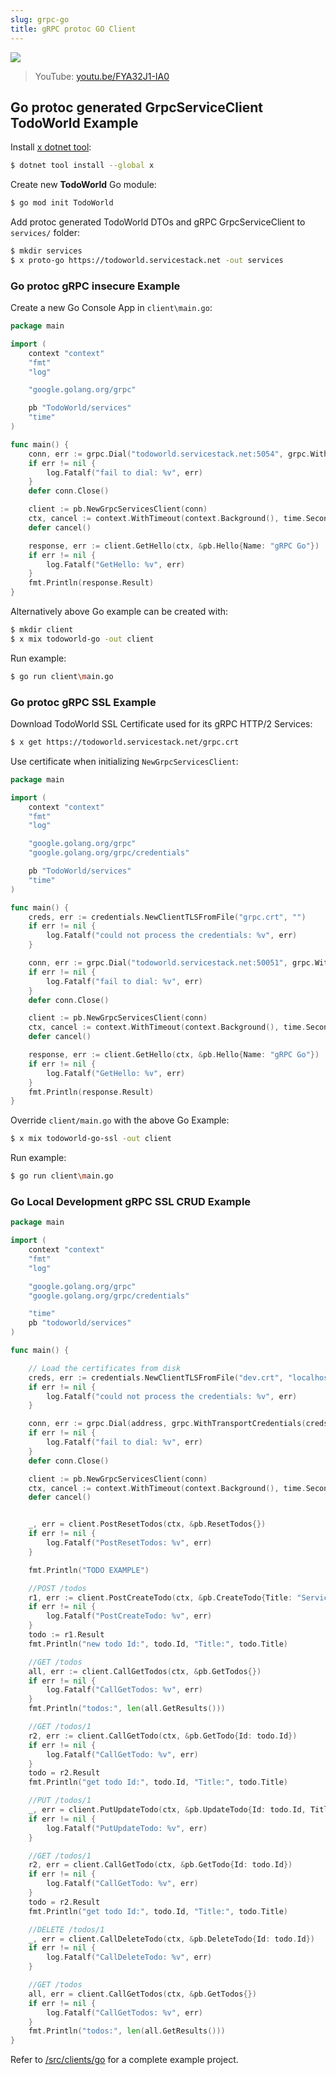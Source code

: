 ```yaml
---
slug: grpc-go
title: gRPC protoc GO Client
---
```


[![](https://raw.githubusercontent.com/ServiceStack/docs/master/docs/images/grpc/go.png)](https://youtu.be/FYA32J1-IA0)

> YouTube: [youtu.be/FYA32J1-IA0](https://youtu.be/FYA32J1-IA0)

## Go protoc generated GrpcServiceClient TodoWorld Example

Install [x dotnet tool](https://docs.servicestack.net/dotnet-tool):
    
```bash
$ dotnet tool install --global x 
```

Create new **TodoWorld** Go module:

```bash
$ go mod init TodoWorld
```

Add protoc generated TodoWorld DTOs and gRPC GrpcServiceClient to `services/` folder:

```bash
$ mkdir services
$ x proto-go https://todoworld.servicestack.net -out services
```

### Go protoc gRPC insecure Example

Create a new Go Console App in `client\main.go`:

```go
package main

import (
    context "context"
    "fmt"
    "log"

    "google.golang.org/grpc"

    pb "TodoWorld/services"
    "time"
)

func main() {
    conn, err := grpc.Dial("todoworld.servicestack.net:5054", grpc.WithInsecure())
    if err != nil {
        log.Fatalf("fail to dial: %v", err)
    }
    defer conn.Close()

    client := pb.NewGrpcServicesClient(conn)
    ctx, cancel := context.WithTimeout(context.Background(), time.Second)
    defer cancel()

    response, err := client.GetHello(ctx, &pb.Hello{Name: "gRPC Go"})
    if err != nil {
        log.Fatalf("GetHello: %v", err)
    }
    fmt.Println(response.Result)
}
```

Alternatively above Go example can be created with:

```bash
$ mkdir client
$ x mix todoworld-go -out client
```

Run example:

```bash
$ go run client\main.go
```

### Go protoc gRPC SSL Example

Download TodoWorld SSL Certificate used for its gRPC HTTP/2 Services:

```bash
$ x get https://todoworld.servicestack.net/grpc.crt 
```

Use certificate when initializing `NewGrpcServicesClient`:

```go
package main

import (
    context "context"
    "fmt"
    "log"

    "google.golang.org/grpc"
    "google.golang.org/grpc/credentials"

    pb "TodoWorld/services"
    "time"
)

func main() {
    creds, err := credentials.NewClientTLSFromFile("grpc.crt", "")
    if err != nil {
        log.Fatalf("could not process the credentials: %v", err)
    }

    conn, err := grpc.Dial("todoworld.servicestack.net:50051", grpc.WithTransportCredentials(creds))
    if err != nil {
        log.Fatalf("fail to dial: %v", err)
    }
    defer conn.Close()

    client := pb.NewGrpcServicesClient(conn)
    ctx, cancel := context.WithTimeout(context.Background(), time.Second)
    defer cancel()

    response, err := client.GetHello(ctx, &pb.Hello{Name: "gRPC Go"})
    if err != nil {
        log.Fatalf("GetHello: %v", err)
    }
    fmt.Println(response.Result)
}
```

Override `client/main.go` with the above Go Example: 

```bash
$ x mix todoworld-go-ssl -out client
```

Run example:

```bash
$ go run client\main.go
```

### Go Local Development gRPC SSL CRUD Example

```go
package main

import (
    context "context"
    "fmt"
    "log"

    "google.golang.org/grpc"
    "google.golang.org/grpc/credentials"

    "time"
    pb "todoworld/services"
)

func main() {

    // Load the certificates from disk
    creds, err := credentials.NewClientTLSFromFile("dev.crt", "localhost:5001")
    if err != nil {
        log.Fatalf("could not process the credentials: %v", err)
    }

    conn, err := grpc.Dial(address, grpc.WithTransportCredentials(creds))
    if err != nil {
        log.Fatalf("fail to dial: %v", err)
    }
    defer conn.Close()

    client := pb.NewGrpcServicesClient(conn)
    ctx, cancel := context.WithTimeout(context.Background(), time.Second)
    defer cancel()


    _, err = client.PostResetTodos(ctx, &pb.ResetTodos{})
    if err != nil {
        log.Fatalf("PostResetTodos: %v", err)
    }

    fmt.Println("TODO EXAMPLE")

    //POST /todos
    r1, err := client.PostCreateTodo(ctx, &pb.CreateTodo{Title: "ServiceStack"})
    if err != nil {
        log.Fatalf("PostCreateTodo: %v", err)
    }
    todo := r1.Result
    fmt.Println("new todo Id:", todo.Id, "Title:", todo.Title)

    //GET /todos
    all, err := client.CallGetTodos(ctx, &pb.GetTodos{})
    if err != nil {
        log.Fatalf("CallGetTodos: %v", err)
    }
    fmt.Println("todos:", len(all.GetResults()))

    //GET /todos/1
    r2, err := client.CallGetTodo(ctx, &pb.GetTodo{Id: todo.Id})
    if err != nil {
        log.Fatalf("CallGetTodo: %v", err)
    }
    todo = r2.Result
    fmt.Println("get todo Id:", todo.Id, "Title:", todo.Title)

    //PUT /todos/1
    _, err = client.PutUpdateTodo(ctx, &pb.UpdateTodo{Id: todo.Id, Title: "gRPC"})
    if err != nil {
        log.Fatalf("PutUpdateTodo: %v", err)
    }

    //GET /todos/1
    r2, err = client.CallGetTodo(ctx, &pb.GetTodo{Id: todo.Id})
    if err != nil {
        log.Fatalf("CallGetTodo: %v", err)
    }
    todo = r2.Result
    fmt.Println("get todo Id:", todo.Id, "Title:", todo.Title)

    //DELETE /todos/1
    _, err = client.CallDeleteTodo(ctx, &pb.DeleteTodo{Id: todo.Id})
    if err != nil {
        log.Fatalf("CallDeleteTodo: %v", err)
    }

    //GET /todos
    all, err = client.CallGetTodos(ctx, &pb.GetTodos{})
    if err != nil {
        log.Fatalf("CallGetTodos: %v", err)
    }
    fmt.Println("todos:", len(all.GetResults()))
}
```

Refer to [/src/clients/go](https://github.com/NetCoreApps/todo-world/tree/master/src/clients/go)
for a complete example project.
